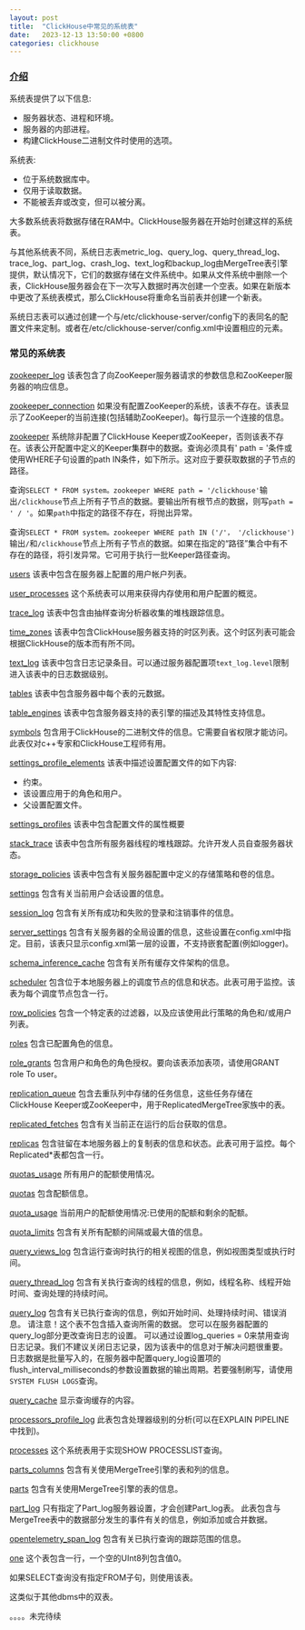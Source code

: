 ```yaml
---
layout: post
title:  "ClickHouse中常见的系统表"
date:   2023-12-13 13:50:00 +0800
categories: clickhouse
---
```


### [介绍](https://clickhouse.com/docs/en/operations/system-tables#system-tables-introduction)
系统表提供了以下信息:

* 服务器状态、进程和环境。
* 服务器的内部进程。
* 构建ClickHouse二进制文件时使用的选项。

系统表:

* 位于系统数据库中。
* 仅用于读取数据。
* 不能被丢弃或改变，但可以被分离。

大多数系统表将数据存储在RAM中。ClickHouse服务器在开始时创建这样的系统表。

与其他系统表不同，系统日志表metric_log、query_log、query_thread_log、trace_log、part_log、crash_log、text_log和backup_log由MergeTree表引擎提供，默认情况下，它们的数据存储在文件系统中。如果从文件系统中删除一个表，ClickHouse服务器会在下一次写入数据时再次创建一个空表。如果在新版本中更改了系统表模式，那么ClickHouse将重命名当前表并创建一个新表。

系统日志表可以通过创建一个与/etc/clickhouse-server/config下的表同名的配置文件来定制。或者在/etc/clickhouse-server/config.xml中设置相应的元素。

### 常见的系统表
[zookeeper_log](https://clickhouse.com/docs/en/operations/system-tables/zookeeper_log)
该表包含了向ZooKeeper服务器请求的参数信息和ZooKeeper服务器的响应信息。

[zookeeper_connection](https://clickhouse.com/docs/en/operations/system-tables/zookeeper_connection)
如果没有配置ZooKeeper的系统，该表不存在。该表显示了ZooKeeper的当前连接(包括辅助ZooKeeper)。每行显示一个连接的信息。

[zookeeper](https://clickhouse.com/docs/en/operations/system-tables/zookeeper)
系统除非配置了ClickHouse Keeper或ZooKeeper，否则该表不存在。该表公开配置中定义的Keeper集群中的数据。查询必须具有' path = '条件或使用WHERE子句设置的path IN条件，如下所示。这对应于要获取数据的子节点的路径。

查询`SELECT * FROM system。zookeeper WHERE path = '/clickhouse'`输出`/clickhouse`节点上所有子节点的数据。要输出所有根节点的数据，则写`path = ' / '`。如果`path`中指定的路径不存在，将抛出异常。 
 
查询`SELECT * FROM system。zookeeper WHERE path IN ('/'， '/clickhouse')`输出`/`和`/clickhouse`节点上所有子节点的数据。如果在指定的“路径”集合中有不存在的路径，将引发异常。它可用于执行一批Keeper路径查询。

[users](https://clickhouse.com/docs/en/operations/system-tables/users)
该表中包含在服务器上配置的用户帐户列表。

[user_processes](https://clickhouse.com/docs/en/operations/system-tables/user_processes)
这个系统表可以用来获得内存使用和用户配置的概览。

[trace_log](https://clickhouse.com/docs/en/operations/system-tables/trace_log)
该表中包含由抽样查询分析器收集的堆栈跟踪信息。

[time_zones](https://clickhouse.com/docs/en/operations/system-tables/time_zones)
该表中包含ClickHouse服务器支持的时区列表。这个时区列表可能会根据ClickHouse的版本而有所不同。

[text_log](https://clickhouse.com/docs/en/operations/system-tables/text_log)
该表中包含日志记录条目。可以通过服务器配置项`text_log.level`限制进入该表中的日志数据级别。

[tables](https://clickhouse.com/docs/en/operations/system-tables/tables)
该表中包含服务器中每个表的元数据。

[table_engines](https://clickhouse.com/docs/en/operations/system-tables/table_engines)
该表中包含服务器支持的表引擎的描述及其特性支持信息。

[symbols](https://clickhouse.com/docs/en/operations/system-tables/symbols)
包含用于ClickHouse的二进制文件的信息。它需要自省权限才能访问。此表仅对c++专家和ClickHouse工程师有用。

[settings_profile_elements](https://clickhouse.com/docs/en/operations/system-tables/settings_profile_elements)
该表中描述设置配置文件的如下内容:
* 约束。
* 该设置应用于的角色和用户。
* 父设置配置文件。
  
[settings_profiles](https://clickhouse.com/docs/en/operations/system-tables/settings_profiles)
该表中包含配置文件的属性概要

[stack_trace](https://clickhouse.com/docs/en/operations/system-tables/stack_trace)
该表中包含所有服务器线程的堆栈跟踪。允许开发人员自查服务器状态。

[storage_policies](https://clickhouse.com/docs/en/operations/system-tables/storage_policies)
该表中包含有关服务器配置中定义的存储策略和卷的信息。

[settings](https://clickhouse.com/docs/en/operations/system-tables/settings)
包含有关当前用户会话设置的信息。

[session_log](https://clickhouse.com/docs/en/operations/system-tables/session_log)
包含有关所有成功和失败的登录和注销事件的信息。

[server_settings](https://clickhouse.com/docs/en/operations/system-tables/server_settings)
包含有关服务器的全局设置的信息，这些设置在config.xml中指定。目前，该表只显示config.xml第一层的设置，不支持嵌套配置(例如logger)。

[schema_inference_cache](https://clickhouse.com/docs/en/operations/system-tables/schema_inference_cache)
包含有关所有缓存文件架构的信息。

[scheduler](https://clickhouse.com/docs/en/operations/system-tables/scheduler)
包含位于本地服务器上的调度节点的信息和状态。此表可用于监控。该表为每个调度节点包含一行。

[row_policies](https://clickhouse.com/docs/en/operations/system-tables/row_policies)
包含一个特定表的过滤器，以及应该使用此行策略的角色和/或用户列表。

[roles](https://clickhouse.com/docs/en/operations/system-tables/roles)
包含已配置角色的信息。

[role_grants](https://clickhouse.com/docs/en/operations/system-tables/role-grants)
包含用户和角色的角色授权。要向该表添加表项，请使用GRANT role To user。

[replication_queue](https://clickhouse.com/docs/en/operations/system-tables/replication_queue)
包含去重队列中存储的任务信息，这些任务存储在ClickHouse Keeper或ZooKeeper中，用于ReplicatedMergeTree家族中的表。

[replicated_fetches](https://clickhouse.com/docs/en/operations/system-tables/replicated_fetches)
包含有关当前正在运行的后台获取的信息。

[replicas](https://clickhouse.com/docs/en/operations/system-tables/replicas)
包含驻留在本地服务器上的复制表的信息和状态。此表可用于监控。每个Replicated\*表都包含一行。

[quotas_usage](https://clickhouse.com/docs/en/operations/system-tables/quotas_usage)
所有用户的配额使用情况。

[quotas](https://clickhouse.com/docs/en/operations/system-tables/quotas)
包含配额信息。

[quota_usage](https://clickhouse.com/docs/en/operations/system-tables/quota_usage)
当前用户的配额使用情况:已使用的配额和剩余的配额。

[quota_limits](https://clickhouse.com/docs/en/operations/system-tables/quota_limits)
包含有关所有配额的间隔或最大值的信息。

[query_views_log](https://clickhouse.com/docs/en/operations/system-tables/query_views_log)
包含运行查询时执行的相关视图的信息，例如视图类型或执行时间。

[query_thread_log](https://clickhouse.com/docs/en/operations/system-tables/query_thread_log)
包含有关执行查询的线程的信息，例如，线程名称、线程开始时间、查询处理的持续时间。

[query_log](https://clickhouse.com/docs/en/operations/system-tables/query_log)
包含有关已执行查询的信息，例如开始时间、处理持续时间、错误消息。
请注意！这个表不包含插入查询所需的数据。
您可以在服务器配置的query_log部分更改查询日志的设置。
可以通过设置log_queries = 0来禁用查询日志记录。我们不建议关闭日志记录，因为该表中的信息对于解决问题很重要。
日志数据是批量写入的，在服务器中配置query_log设置项的flush_interval_milliseconds的参数设置数据的输出周期。若要强制刷写，请使用`SYSTEM FLUSH LOGS`查询。

[query_cache](https://clickhouse.com/docs/en/operations/system-tables/query_cache)
显示查询缓存的内容。

[processors_profile_log](https://clickhouse.com/docs/en/operations/system-tables/processors_profile_log)
此表包含处理器级别的分析(可以在EXPLAIN PIPELINE中找到)。

[processes](https://clickhouse.com/docs/en/operations/system-tables/processes)
这个系统表用于实现SHOW PROCESSLIST查询。

[parts_columns](https://clickhouse.com/docs/en/operations/system-tables/parts_columns)
包含有关使用MergeTree引擎的表和列的信息。

[parts](https://clickhouse.com/docs/en/operations/system-tables/parts)
包含有关使用MergeTree引擎的表的信息。

[part_log](https://clickhouse.com/docs/en/operations/system-tables/part_log)
只有指定了Part_log服务器设置，才会创建Part_log表。
此表包含与MergeTree表中的数据部分发生的事件有关的信息，例如添加或合并数据。

[opentelemetry_span_log](https://clickhouse.com/docs/en/operations/system-tables/opentelemetry_span_log)
包含有关已执行查询的跟踪范围的信息。

[one](https://clickhouse.com/docs/en/operations/system-tables/one)
这个表包含一行，一个空的UInt8列包含值0。

如果SELECT查询没有指定FROM子句，则使用该表。

这类似于其他dbms中的双表。

。。。。未完待续